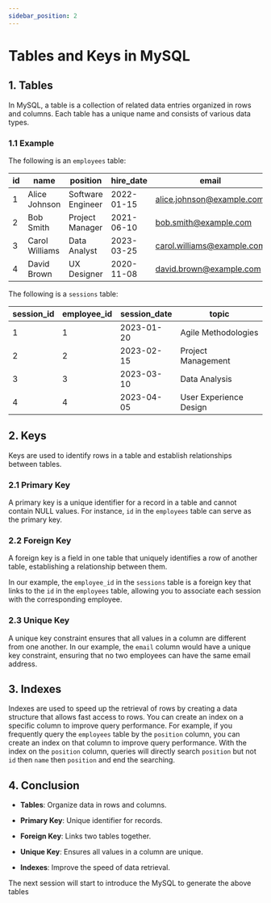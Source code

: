 ```yaml
---
sidebar_position: 2
---
```


# Tables and Keys in MySQL

## 1. Tables

In MySQL, a table is a collection of related data entries organized in rows and columns. Each table has a unique name and consists of various data types.

### 1.1 Example

The following is an `employees` table:

| **id** | **name**       | **position**   | **hire_date** | **email**                |
|--------|----------------|----------------|----------------|--------------------------|
| 1      | Alice Johnson   | Software Engineer | 2022-01-15     | alice.johnson@example.com |
| 2      | Bob Smith       | Project Manager   | 2021-06-10     | bob.smith@example.com     |
| 3      | Carol Williams   | Data Analyst      | 2023-03-25     | carol.williams@example.com |
| 4      | David Brown     | UX Designer       | 2020-11-08     | david.brown@example.com    |

The following is a `sessions` table:

| **session_id** | **employee_id** | **session_date** | **topic**          |
|-----------------|------------------|------------------|---------------------|
| 1               | 1                | 2023-01-20       | Agile Methodologies  |
| 2               | 2                | 2023-02-15       | Project Management    |
| 3               | 3                | 2023-03-10       | Data Analysis         |
| 4               | 4                | 2023-04-05       | User Experience Design |


## 2. Keys

Keys are used to identify rows in a table and establish relationships between tables.

### 2.1 Primary Key

A primary key is a unique identifier for a record in a table and cannot contain NULL values. For instance, `id` in the `employees` table can serve as the primary key.


### 2.2 Foreign Key

A foreign key is a field in one table that uniquely identifies a row of another table, establishing a relationship between them. 

In our example, the `employee_id` in the `sessions` table is a foreign key that links to the `id` in the `employees` table, allowing you to associate each session with the corresponding employee.

### 2.3 Unique Key

A unique key constraint ensures that all values in a column are different from one another. In our example, the `email` column would have a unique key constraint, ensuring that no two employees can have the same email address.

## 3. Indexes

Indexes are used to speed up the retrieval of rows by creating a data structure that allows fast access to rows. You can create an index on a specific column to improve query performance.
For example, if you frequently query the `employees` table by the `position` column, you can create an index on that column to improve query performance. With the index on the `position` column, queries will directly search `position` but not `id` then `name` then `position` and end the searching.

## 4. Conclusion

- **Tables**: Organize data in rows and columns.

- **Primary Key**: Unique identifier for records.

- **Foreign Key**: Links two tables together.

- **Unique Key**: Ensures all values in a column are unique.

- **Indexes**: Improve the speed of data retrieval.

The next session will start to introduce the MySQL to generate the above tables